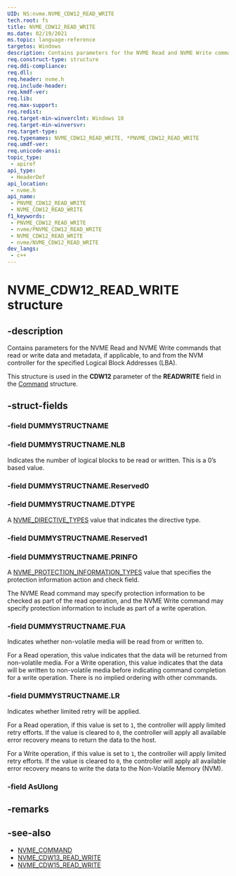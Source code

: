 ```yaml
---
UID: NS:nvme.NVME_CDW12_READ_WRITE
tech.root: fs
title: NVME_CDW12_READ_WRITE
ms.date: 02/19/2021
ms.topic: language-reference
targetos: Windows
description: Contains parameters for the NVME Read and NVME Write commands that read or write data and metadata, if applicable, to and from the NVM controller for the specified Logical Block Addresses (LBA).
req.construct-type: structure
req.ddi-compliance: 
req.dll: 
req.header: nvme.h
req.include-header: 
req.kmdf-ver: 
req.lib: 
req.max-support: 
req.redist: 
req.target-min-winverclnt: Windows 10
req.target-min-winversvr: 
req.target-type: 
req.typenames: NVME_CDW12_READ_WRITE, *PNVME_CDW12_READ_WRITE
req.umdf-ver: 
req.unicode-ansi: 
topic_type:
 - apiref
api_type:
 - HeaderDef
api_location:
 - nvme.h
api_name:
 - PNVME_CDW12_READ_WRITE
 - NVME_CDW12_READ_WRITE
f1_keywords:
 - PNVME_CDW12_READ_WRITE
 - nvme/PNVME_CDW12_READ_WRITE
 - NVME_CDW12_READ_WRITE
 - nvme/NVME_CDW12_READ_WRITE
dev_langs:
 - c++
---
```


# NVME_CDW12_READ_WRITE structure


## -description

Contains parameters for the NVME Read and NVME Write commands that read or write data and metadata, if applicable, to and from the NVM controller for the specified Logical Block Addresses (LBA).

This structure is used in the **CDW12** parameter of the **READWRITE** field in the [Command](ns-nvme-nvme_command.md) structure.

## -struct-fields

### -field DUMMYSTRUCTNAME

### -field DUMMYSTRUCTNAME.NLB

Indicates the number of logical blocks to be read or written. This is a 0’s based value.

### -field DUMMYSTRUCTNAME.Reserved0

### -field DUMMYSTRUCTNAME.DTYPE

A [NVME_DIRECTIVE_TYPES](ne-nvme-nvme_directive_types.md) value that indicates the directive type.

### -field DUMMYSTRUCTNAME.Reserved1

### -field DUMMYSTRUCTNAME.PRINFO

A [NVME_PROTECTION_INFORMATION_TYPES](ne-nvme-nvme_protection_information_types.md) value that specifies the protection information action and check field.

The NVME Read command may specify protection information to be checked as part of the read operation, and the NVME Write command may specify protection information to include as part of a write operation.

### -field DUMMYSTRUCTNAME.FUA

Indicates whether non-volatile media will be read from or written to.

For a Read operation, this value indicates that the data will be returned from non-volatile media.
For a Write operation, this value indicates that the data will be written to non-volatile media before indicating command completion for a write operation.
There is no implied ordering with other commands.

### -field DUMMYSTRUCTNAME.LR

Indicates whether limited retry will be applied.

For a Read operation, if this value is set to `1`, the controller will apply limited retry efforts. If the value is cleared to `0`, the controller will apply all available error recovery means to return the data to the host.

For a Write operation, if this value is set to `1`, the controller will apply limited retry efforts. If the value is cleared to `0`, the controller will apply all available error recovery means to write the data to the Non-Volatile Memory (NVM).

### -field AsUlong

## -remarks

## -see-also

- [NVME_COMMAND](ns-nvme-nvme_command.md)
- [NVME_CDW13_READ_WRITE](ns-nvme-nvme_cdw13_read_write.md)
- [NVME_CDW15_READ_WRITE](ns-nvme-nvme_cdw15_read_write.md)

